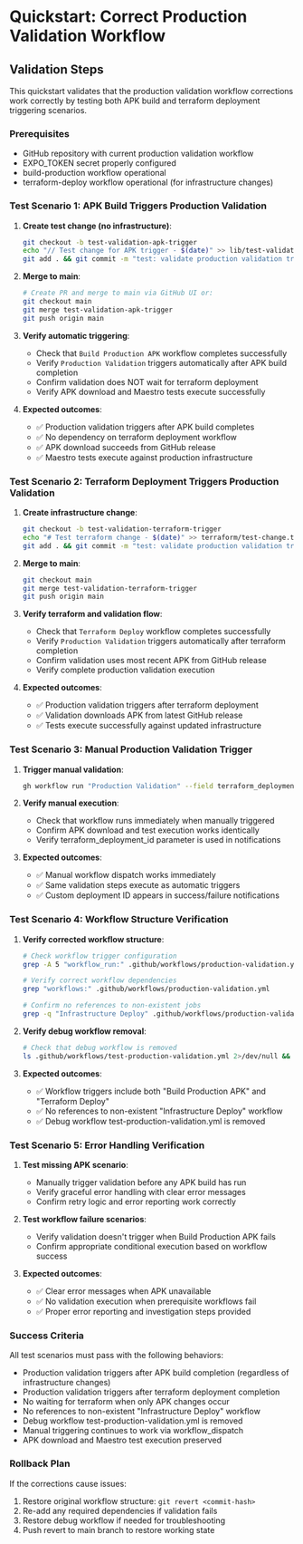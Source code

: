 # Quickstart: Correct Production Validation Workflow

## Validation Steps

This quickstart validates that the production validation workflow corrections work correctly by testing both APK build and terraform deployment triggering scenarios.

### Prerequisites

- GitHub repository with current production validation workflow
- EXPO_TOKEN secret properly configured
- build-production workflow operational
- terraform-deploy workflow operational (for infrastructure changes)

### Test Scenario 1: APK Build Triggers Production Validation

1. **Create test change (no infrastructure)**:

   ```bash
   git checkout -b test-validation-apk-trigger
   echo "// Test change for APK trigger - $(date)" >> lib/test-validation-trigger.ts
   git add . && git commit -m "test: validate production validation triggers after APK build"
   ```

2. **Merge to main**:

   ```bash
   # Create PR and merge to main via GitHub UI or:
   git checkout main
   git merge test-validation-apk-trigger
   git push origin main
   ```

3. **Verify automatic triggering**:
   - Check that `Build Production APK` workflow completes successfully
   - Verify `Production Validation` triggers automatically after APK build completion
   - Confirm validation does NOT wait for terraform deployment
   - Verify APK download and Maestro tests execute successfully

4. **Expected outcomes**:
   - ✅ Production validation triggers after APK build completes
   - ✅ No dependency on terraform deployment workflow
   - ✅ APK download succeeds from GitHub release
   - ✅ Maestro tests execute against production infrastructure

### Test Scenario 2: Terraform Deployment Triggers Production Validation

1. **Create infrastructure change**:

   ```bash
   git checkout -b test-validation-terraform-trigger
   echo "# Test terraform change - $(date)" >> terraform/test-change.tf
   git add . && git commit -m "test: validate production validation triggers after terraform deploy"
   ```

2. **Merge to main**:

   ```bash
   git checkout main
   git merge test-validation-terraform-trigger
   git push origin main
   ```

3. **Verify terraform and validation flow**:
   - Check that `Terraform Deploy` workflow completes successfully
   - Verify `Production Validation` triggers automatically after terraform completion
   - Confirm validation uses most recent APK from GitHub release
   - Verify complete production validation execution

4. **Expected outcomes**:
   - ✅ Production validation triggers after terraform deployment
   - ✅ Validation downloads APK from latest GitHub release
   - ✅ Tests execute successfully against updated infrastructure

### Test Scenario 3: Manual Production Validation Trigger

1. **Trigger manual validation**:

   ```bash
   gh workflow run "Production Validation" --field terraform_deployment_id="manual-test-$(date +%s)"
   ```

2. **Verify manual execution**:
   - Check that workflow runs immediately when manually triggered
   - Confirm APK download and test execution works identically
   - Verify terraform_deployment_id parameter is used in notifications

3. **Expected outcomes**:
   - ✅ Manual workflow dispatch works immediately
   - ✅ Same validation steps execute as automatic triggers
   - ✅ Custom deployment ID appears in success/failure notifications

### Test Scenario 4: Workflow Structure Verification

1. **Verify corrected workflow structure**:

   ```bash
   # Check workflow trigger configuration
   grep -A 5 "workflow_run:" .github/workflows/production-validation.yml

   # Verify correct workflow dependencies
   grep "workflows:" .github/workflows/production-validation.yml

   # Confirm no references to non-existent jobs
   grep -q "Infrastructure Deploy" .github/workflows/production-validation.yml && echo "❌ Still references non-existent workflow" || echo "✅ No references to Infrastructure Deploy"
   ```

2. **Verify debug workflow removal**:

   ```bash
   # Check that debug workflow is removed
   ls .github/workflows/test-production-validation.yml 2>/dev/null && echo "❌ Debug workflow still exists" || echo "✅ Debug workflow removed"
   ```

3. **Expected outcomes**:
   - ✅ Workflow triggers include both "Build Production APK" and "Terraform Deploy"
   - ✅ No references to non-existent "Infrastructure Deploy" workflow
   - ✅ Debug workflow test-production-validation.yml is removed

### Test Scenario 5: Error Handling Verification

1. **Test missing APK scenario**:
   - Manually trigger validation before any APK build has run
   - Verify graceful error handling with clear error messages
   - Confirm retry logic and error reporting work correctly

2. **Test workflow failure scenarios**:
   - Verify validation doesn't trigger when Build Production APK fails
   - Confirm appropriate conditional execution based on workflow success

3. **Expected outcomes**:
   - ✅ Clear error messages when APK unavailable
   - ✅ No validation execution when prerequisite workflows fail
   - ✅ Proper error reporting and investigation steps provided

### Success Criteria

All test scenarios must pass with the following behaviors:

- Production validation triggers after APK build completion (regardless of infrastructure changes)
- Production validation triggers after terraform deployment completion
- No waiting for terraform when only APK changes occur
- No references to non-existent "Infrastructure Deploy" workflow
- Debug workflow test-production-validation.yml is removed
- Manual triggering continues to work via workflow_dispatch
- APK download and Maestro test execution preserved

### Rollback Plan

If the corrections cause issues:

1. Restore original workflow structure: `git revert <commit-hash>`
2. Re-add any required dependencies if validation fails
3. Restore debug workflow if needed for troubleshooting
4. Push revert to main branch to restore working state
